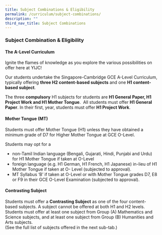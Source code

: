 ```yaml
---
title: Subject Combinations & Eligibility
permalink: /curriculum/subject-combinations/
description: ""
third_nav_title: Subject Combinations
---
```





### **Subject Combination & Eligibility**
#### **The A-Level Curriculum**
Ignite the flames of knowledge as you explore the various possibilities on offer here at YIJC!

Our students undertake the Singapore-Cambridge GCE A-Level Curriculum, typically offering **three H2 content-based subjects** and one **H1 content-based subject**. 

The three **compulsory** H1 subjects for students are **H1 General Paper, H1 Project Work and H1 Mother Tongue**.  All students must offer **H1 General Paper**. In their first, year, students must offer **H1 Project Work**.

#### **Mother Tongue (MT)**
Students must offer Mother Tongue (H1) unless they have obtained a minimum grade of D7 for Higher Mother Tongue at GCE O-Level.

Students may opt for a
* non-Tamil Indian language (Bengali, Gujarati, Hindi, Punjabi and Urdu) for H1 Mother Tongue if taken at O-Level 
* foreign language (e.g. H1 German, H1 French, H1 Japanese) in-lieu of H1 Mother Tongue if taken at O- Level (subjected to approval).
* MT Syllabus ‘B’ if taken at O-Level or with Mother Tongue grades D7, E8 or F9 in their GCE O-Level Examination (subjected to approval).

#### **Contrasting Subject**
Students must offer a **Contrasting Subject** as one of the four content-based subjects. A subject cannot be offered at both H1 and H2 levels. Students must offer at least one subject from Group (A) Mathematics and Science subjects, and at least one subject from Group (B) Humanities and Arts subjects. <br>(See the full list of subjects offered in the next sub-tab.)
